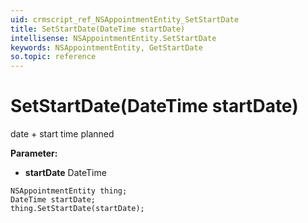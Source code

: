 ```yaml
---
uid: crmscript_ref_NSAppointmentEntity_SetStartDate
title: SetStartDate(DateTime startDate)
intellisense: NSAppointmentEntity.SetStartDate
keywords: NSAppointmentEntity, GetStartDate
so.topic: reference
---
```


# SetStartDate(DateTime startDate)

date + start time planned

**Parameter:** 
* **startDate** DateTime

```crmscript
NSAppointmentEntity thing;
DateTime startDate;
thing.SetStartDate(startDate);
```

